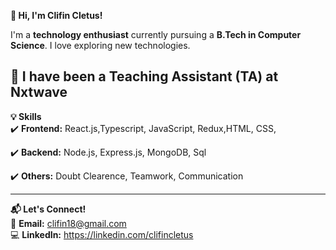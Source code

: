  **👋 Hi, I'm Clifin Cletus!**  

I'm a **technology enthusiast** currently pursuing a **B.Tech in Computer Science**. I love exploring new technologies.

🚀 **I have been a Teaching Assistant (TA) at Nxtwave**
---

 **💡 Skills**  
✔️ **Frontend:** React.js,Typescript, JavaScript, Redux,HTML, CSS,

✔️ **Backend:** Node.js, Express.js, MongoDB, Sql

✔️ **Others:** Doubt Clearence, Teamwork, Communication

---

 **📬 Let's Connect!**  
📧 **Email:** clifin18@gmail.com    
💻 **LinkedIn:** https://linkedin.com/clifincletus 

<!---
ClifinCletus/ClifinCletus is a ✨ special ✨ repository because its `README.md` (this file) appears on your GitHub profile.
You can click the Preview link to take a look at your changes.
--->
